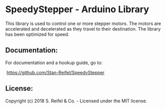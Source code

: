 # SpeedyStepper - Arduino Library


This library is used to control one or more stepper motors.  The motors are accelerated and decelerated as they travel to their destination.  The library has been optimized for speed.


## Documentation:
For documentation and a hookup guide, go to:

​    https://github.com/Stan-Reifel/SpeedyStepper

## License:
Copyright (c) 2018 S. Reifel & Co.   -   Licensed under the MIT license.
